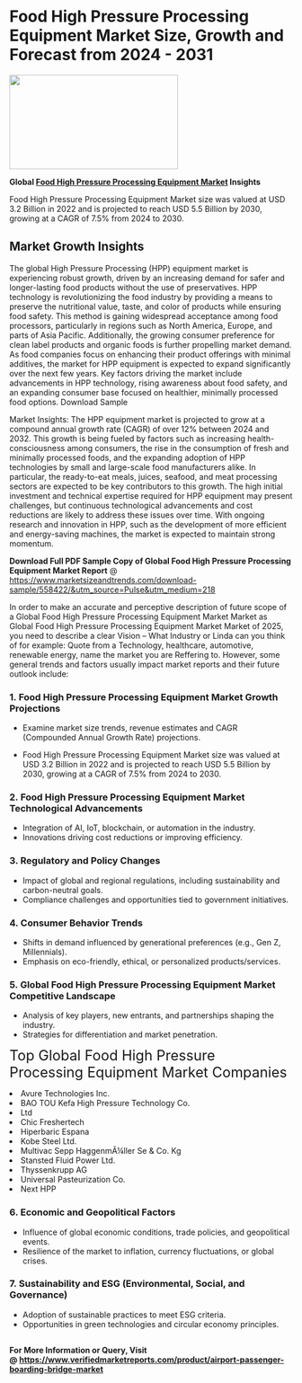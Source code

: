 <H1>Food High Pressure Processing Equipment Market Size, Growth and Forecast from 2024 - 2031</H1><img class="aligncenter size-medium wp-image-584254" src="https://thirdeyenews.in/wp-content/uploads/2024/09/Global-Market-Research-300x168.jpeg" alt="" width="300" height="168" /><p><strong>Global&nbsp;<a href="https://www.marketsizeandtrends.com/download-sample/558422/&amp;utm_source=Pulse&amp;utm_medium=218">Food High Pressure Processing Equipment Market</a> Insights</strong></p><p>Food High Pressure Processing Equipment Market size was valued at USD 3.2 Billion in 2022 and is projected to reach USD 5.5 Billion by 2030, growing at a CAGR of 7.5% from 2024 to 2030.</p><p><h2>Market Growth Insights</h2> <p>The global High Pressure Processing (HPP) equipment market is experiencing robust growth, driven by an increasing demand for safer and longer-lasting food products without the use of preservatives. HPP technology is revolutionizing the food industry by providing a means to preserve the nutritional value, taste, and color of products while ensuring food safety. This method is gaining widespread acceptance among food processors, particularly in regions such as North America, Europe, and parts of Asia Pacific. Additionally, the growing consumer preference for clean label products and organic foods is further propelling market demand. As food companies focus on enhancing their product offerings with minimal additives, the market for HPP equipment is expected to expand significantly over the next few years. Key factors driving the market include advancements in HPP technology, rising awareness about food safety, and an expanding consumer base focused on healthier, minimally processed food options. Download Sample </p> <p>Market Insights: The HPP equipment market is projected to grow at a compound annual growth rate (CAGR) of over 12% between 2024 and 2032. This growth is being fueled by factors such as increasing health-consciousness among consumers, the rise in the consumption of fresh and minimally processed foods, and the expanding adoption of HPP technologies by small and large-scale food manufacturers alike. In particular, the ready-to-eat meals, juices, seafood, and meat processing sectors are expected to be key contributors to this growth. The high initial investment and technical expertise required for HPP equipment may present challenges, but continuous technological advancements and cost reductions are likely to address these issues over time. With ongoing research and innovation in HPP, such as the development of more efficient and energy-saving machines, the market is expected to maintain strong momentum. </p><p><span class=""><strong>Download Full PDF Sample Copy of Global Food High Pressure Processing Equipment Market Report</strong> @ <a href="https://www.marketsizeandtrends.com/download-sample/558422/&amp;utm_source=Pulse&amp;utm_medium=218" target="_blank">https://www.marketsizeandtrends.com/download-sample/558422/&amp;utm_source=Pulse&amp;utm_medium=218</a></span></p><p>In order to make an accurate and perceptive description of future scope of a Global&nbsp;Food High Pressure Processing Equipment Market Market as Global&nbsp;Food High Pressure Processing Equipment Market Market of 2025, you need to describe a clear Vision &ndash; What Industry or Linda can you think of for example: Quote from a Technology, healthcare, automotive, renewable energy, name the market you are Reffering to. However, some general trends and factors usually impact market reports and their future outlook include:</p><h3>1.&nbsp;<strong>Food High Pressure Processing Equipment Market Growth Projections</strong></h3><ul><li>Examine market size trends, revenue estimates and CAGR (Compounded Annual Growth Rate) projections.</li><li><p>Food High Pressure Processing Equipment Market size was valued at USD 3.2 Billion in 2022 and is projected to reach USD 5.5 Billion by 2030, growing at a CAGR of 7.5% from 2024 to 2030.</p></li></ul><h3>2.&nbsp;<strong>Food High Pressure Processing Equipment Market Technological Advancements</strong></h3><ul><li>Integration of AI, IoT, blockchain, or automation in the industry.</li><li>Innovations driving cost reductions or improving efficiency.</li></ul><h3>3.&nbsp;<strong>Regulatory and Policy Changes</strong></h3><ul><li>Impact of global and regional regulations, including sustainability and carbon-neutral goals.</li><li>Compliance challenges and opportunities tied to government initiatives.</li></ul><h3>4.&nbsp;<strong>Consumer Behavior Trends</strong></h3><ul><li>Shifts in demand influenced by generational preferences (e.g., Gen Z, Millennials).</li><li>Emphasis on eco-friendly, ethical, or personalized products/services.</li></ul><h3>5.&nbsp;<strong>Global Food High Pressure Processing Equipment Market Competitive Landscape</strong></h3><ul><li>Analysis of key players, new entrants, and partnerships shaping the industry.</li><li>Strategies for differentiation and market penetration.</li></ul><p data-pm-slice="1 1 []"><span style="color: inherit; font-family: inherit; font-size: 25px;">Top Global Food High Pressure Processing Equipment Market Companies</span></p><div class="" data-test-id=""><p><li>Avure Technologies Inc.</li><li> BAO TOU Kefa High Pressure Technology Co.</li><li> Ltd</li><li> Chic Freshertech</li><li> Hiperbaric Espana</li><li> Kobe Steel Ltd.</li><li> Multivac Sepp HaggenmÃ¼ller Se & Co. Kg</li><li> Stansted Fluid Power Ltd.</li><li> Thyssenkrupp AG</li><li> Universal Pasteurization Co.</li><li> Next HPP</li></p></div><h3>6.&nbsp;<strong>Economic and Geopolitical Factors</strong></h3><ul><li>Influence of global economic conditions, trade policies, and geopolitical events.</li><li>Resilience of the market to inflation, currency fluctuations, or global crises.</li></ul><h3>7.&nbsp;<strong>Sustainability and ESG (Environmental, Social, and Governance)</strong></h3><ul><li>Adoption of sustainable practices to meet ESG criteria.</li><li>Opportunities in green technologies and circular economy principles.</li></ul><h2><strong style="font-size: 14px;">For More Information or Query, Visit @&nbsp;</strong><a style="background-color: #ffffff; font-size: 14px;" href="https://www.marketsizeandtrends.com/report/food-high-pressure-processing-equipment-market/" target="_blank">https://www.verifiedmarketreports.com/product/airport-passenger-boarding-bridge-market</a></h2>
